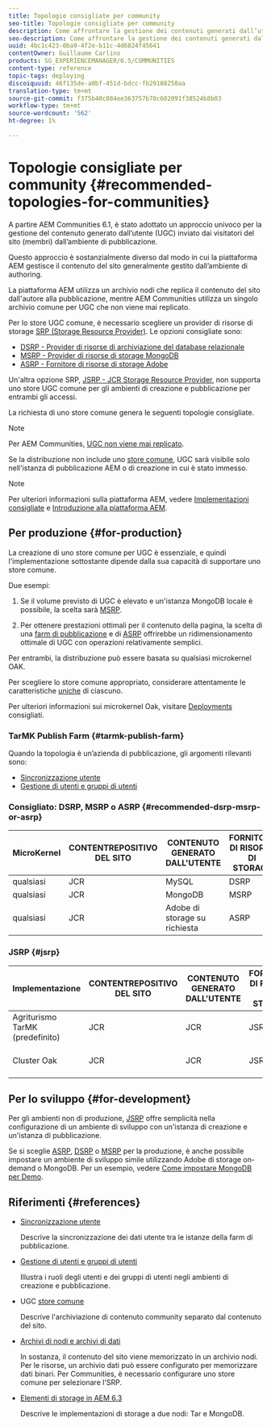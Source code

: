 ```yaml
---
title: Topologie consigliate per community
seo-title: Topologie consigliate per community
description: Come affrontare la gestione dei contenuti generati dall’utente (UGC)
seo-description: Come affrontare la gestione dei contenuti generati dall’utente (UGC)
uuid: 4bc1c423-0ba9-4f2e-b11c-4d6824f45641
contentOwner: Guillaume Carlino
products: SG_EXPERIENCEMANAGER/6.5/COMMUNITIES
content-type: reference
topic-tags: deploying
discoiquuid: 46f135de-a0bf-451d-bdcc-fb29188250aa
translation-type: tm+mt
source-git-commit: f375b40c084ee363757b78c602091f38524b8b03
workflow-type: tm+mt
source-wordcount: '562'
ht-degree: 1%

---
```



# Topologie consigliate per community {#recommended-topologies-for-communities}

A partire  AEM Communities 6.1, è stato adottato un approccio univoco per la gestione del contenuto generato dall’utente (UGC) inviato dai visitatori del sito (membri) dall’ambiente di pubblicazione.

Questo approccio è sostanzialmente diverso dal modo in cui la piattaforma AEM gestisce il contenuto del sito generalmente gestito dall’ambiente di authoring.

La piattaforma AEM utilizza un archivio nodi che replica il contenuto del sito dall&#39;autore alla pubblicazione, mentre  AEM Communities utilizza un singolo archivio comune per UGC che non viene mai replicato.

Per lo store UGC comune, è necessario scegliere un provider di risorse di storage [SRP (Storage Resource Provider)](working-with-srp.md). Le opzioni consigliate sono:

* [DSRP - Provider di risorse di archiviazione del database relazionale](dsrp.md)
* [MSRP - Provider di risorse di storage MongoDB](msrp.md)
* [ASRP - Fornitore di risorse di storage  Adobe](asrp.md)

Un&#39;altra opzione SRP, [JSRP - JCR Storage Resource Provider](jsrp.md), non supporta uno store UGC comune per gli ambienti di creazione e pubblicazione per entrambi gli accessi.

La richiesta di uno store comune genera le seguenti topologie consigliate.

>[!NOTE]
>
>Per  AEM Communities, [UGC non viene mai replicato](working-with-srp.md#ugc-never-replicated).
>
>Se la distribuzione non include uno [store comune](working-with-srp.md), UGC sarà visibile solo nell&#39;istanza di pubblicazione AEM o di creazione in cui è stato immesso.


>[!NOTE]
>
>Per ulteriori informazioni sulla piattaforma AEM, vedere [Implementazioni consigliate](../../help/sites-deploying/recommended-deploys.md) e [Introduzione alla piattaforma AEM](../../help/sites-deploying/data-store-config.md).

## Per produzione {#for-production}

La creazione di uno store comune per UGC è essenziale, e quindi l&#39;implementazione sottostante dipende dalla sua capacità di supportare uno store comune.

Due esempi:

1. Se il volume previsto di UGC è elevato e un&#39;istanza MongoDB locale è possibile, la scelta sarà [MSRP](msrp.md).

1. Per ottenere prestazioni ottimali per il contenuto della pagina, la scelta di una [farm di pubblicazione](../../help/sites-deploying/recommended-deploys.md#tarmk-farm) e di [ASRP](asrp.md) offrirebbe un ridimensionamento ottimale di UGC con operazioni relativamente semplici.

Per entrambi, la distribuzione può essere basata su qualsiasi microkernel OAK.

Per scegliere lo store comune appropriato, considerare attentamente le caratteristiche [uniche](working-with-srp.md#characteristics-of-srp-options) di ciascuno.

Per ulteriori informazioni sui microkernel Oak, visitare [Deployments](../../help/sites-deploying/recommended-deploys.md) consigliati.

### TarMK Publish Farm {#tarmk-publish-farm}

Quando la topologia è un’azienda di pubblicazione, gli argomenti rilevanti sono:

* [Sincronizzazione utente](sync.md)
* [Gestione di utenti e gruppi di utenti](users.md)

### Consigliato: DSRP, MSRP o ASRP {#recommended-dsrp-msrp-or-asrp}

| MicroKernel | CONTENTREPOSITIVO DEL SITO | CONTENUTO GENERATO DALL&#39;UTENTE | FORNITORE DI RISORSE DI STORAGE | STORE COMUNE |
|-------------|------------------------|----------------------------------|---------------------------|---------------|
| qualsiasi | JCR | MySQL | DSRP | Sì |
| qualsiasi | JCR | MongoDB | MSRP | Sì |
| qualsiasi | JCR |  Adobe di storage su richiesta | ASRP | Sì |

### JSRP {#jsrp}


| Implementazione | CONTENTREPOSITIVO DEL SITO | CONTENUTO GENERATO DALL&#39;UTENTE | FORNITORE DI RISORSE DI STORAGE | STORE COMUNE |
|----------------------|------------------------|----------------------------------|---------------------------|---------------------------------|
| Agriturismo TarMK (predefinito) | JCR | JCR | JSRP | No |
| Cluster Oak | JCR | JCR | JSRP | Sì solo per ambiente di pubblicazione |

## Per lo sviluppo {#for-development}

Per gli ambienti non di produzione, [JSRP](jsrp.md) offre semplicità nella configurazione di un ambiente di sviluppo con un&#39;istanza di creazione e un&#39;istanza di pubblicazione.

Se si sceglie [ASRP](asrp.md), [DSRP](dsrp.md) o [MSRP](msrp.md) per la produzione, è anche possibile impostare un ambiente di sviluppo simile utilizzando  Adobe di storage on-demand o MongoDB. Per un esempio, vedere [Come impostare MongoDB per Demo](demo-mongo.md).

## Riferimenti {#references}

* [Sincronizzazione utente](sync.md)

   Descrive la sincronizzazione dei dati utente tra le istanze della farm di pubblicazione.

* [Gestione di utenti e gruppi di utenti](users.md)

   Illustra i ruoli degli utenti e dei gruppi di utenti negli ambienti di creazione e pubblicazione.

* UGC [store comune](working-with-srp.md)

   Descrive l&#39;archiviazione di contenuto community separato dal contenuto del sito.

* [Archivi di nodi e archivi di dati](../../help/sites-deploying/data-store-config.md)

   In sostanza, il contenuto del sito viene memorizzato in un archivio nodi. Per le risorse, un archivio dati può essere configurato per memorizzare dati binari. Per Communities, è necessario configurare uno store comune per selezionare l&#39;SRP.

* [Elementi di storage in AEM 6.3](../../help/sites-deploying/storage-elements-in-aem-6.md)

   Descrive le implementazioni di storage a due nodi: Tar e MongoDB.
